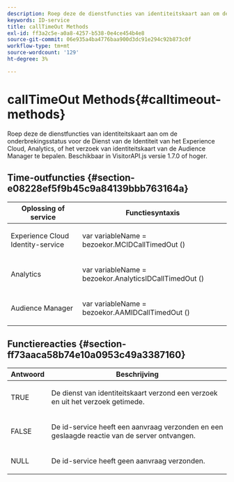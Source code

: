 ```yaml
---
description: Roep deze de dienstfuncties van identiteitskaart aan om de onderbrekingsstatus voor de Dienst van de Identiteit van het Experience Cloud, Analytics, of het verzoek van identiteitskaart van de Audience Manager te bepalen. Beschikbaar in VisitorAPI.js versie 1.7.0 of hoger.
keywords: ID-service
title: callTimeOut Methods
exl-id: ff3a2c5e-a0a8-4257-b538-0e4ce454b4e8
source-git-commit: 06e935a4ba4776baa900d3dc91e294c92b873c0f
workflow-type: tm+mt
source-wordcount: '129'
ht-degree: 3%

---
```


# callTimeOut Methods{#calltimeout-methods}

Roep deze de dienstfuncties van identiteitskaart aan om de onderbrekingsstatus voor de Dienst van de Identiteit van het Experience Cloud, Analytics, of het verzoek van identiteitskaart van de Audience Manager te bepalen. Beschikbaar in VisitorAPI.js versie 1.7.0 of hoger.

## Time-outfuncties {#section-e08228ef5f9b45c9a84139bbb763164a}

<table id="table_B3ACE584B3224D838070D32A8462EF28"> 
 <thead> 
  <tr> 
   <th colname="col1" class="entry"> Oplossing of service </th> 
   <th colname="col2" class="entry"> Functiesyntaxis </th> 
  </tr> 
 </thead>
 <tbody> 
  <tr> 
   <td colname="col1"> <p>Experience Cloud Identity-service </p> </td> 
   <td colname="col2"> <p> <span class="codeph"> var <span class="varname"> variableName </span> = bezoekor.MCIDCallTimedOut () </span> </p> </td> 
  </tr> 
  <tr> 
   <td colname="col1"> <p> <span class="keyword"> Analytics </span> </p> </td> 
   <td colname="col2"> <p> <span class="codeph"> var <span class="varname"> variableName </span> = bezoekor.AnalyticsIDCallTimedOut () </span> </p> </td> 
  </tr> 
  <tr> 
   <td colname="col1"> <p> <span class="keyword"> Audience Manager </span> </p> </td> 
   <td colname="col2"> <p> <span class="codeph"> var <span class="varname"> variableName </span> = bezoekor.AAMIDCallTimedOut () </span> </p> </td> 
  </tr> 
 </tbody> 
</table>

## Functiereacties {#section-ff73aaca58b74e10a0953c49a3387160}

<table id="table_5D08A5DD6FD04F94818B0E8B790D3136"> 
 <thead> 
  <tr> 
   <th colname="col1" class="entry"> Antwoord </th> 
   <th colname="col2" class="entry"> Beschrijving </th> 
  </tr> 
 </thead>
 <tbody> 
  <tr> 
   <td colname="col1"> <p> <span class="codeph"> TRUE </span> </p> </td> 
   <td colname="col2"> <p>De dienst van identiteitskaart verzond een verzoek en uit het verzoek getimede. </p> </td> 
  </tr> 
  <tr> 
   <td colname="col1"> <p> <span class="codeph"> FALSE </span> </p> </td> 
   <td colname="col2"> <p>De id-service heeft een aanvraag verzonden en een geslaagde reactie van de server ontvangen. </p> </td> 
  </tr> 
  <tr> 
   <td colname="col1"> <p> <span class="codeph"> NULL </span> </p> </td> 
   <td colname="col2"> <p>De id-service heeft geen aanvraag verzonden. </p> </td> 
  </tr> 
 </tbody> 
</table>
